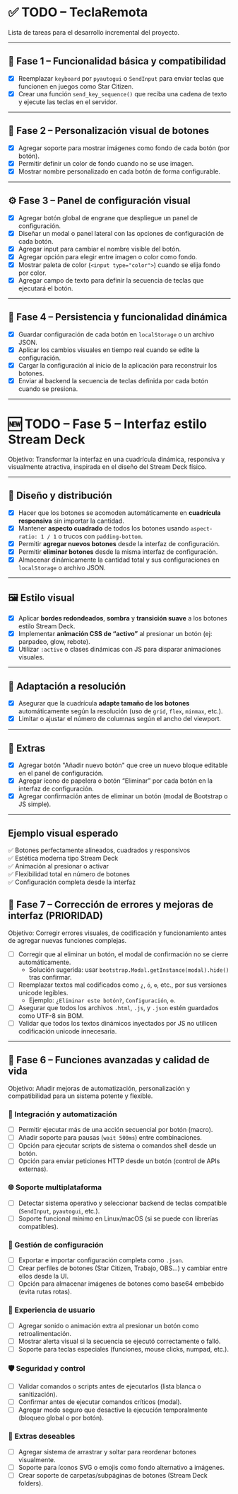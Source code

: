 # ✅ TODO – TeclaRemota

Lista de tareas para el desarrollo incremental del proyecto.

---

## 🧱 Fase 1 – Funcionalidad básica y compatibilidad

- [x] Reemplazar `keyboard` por `pyautogui` o `SendInput` para enviar teclas que funcionen en juegos como Star Citizen.
- [x] Crear una función `send_key_sequence()` que reciba una cadena de texto y ejecute las teclas en el servidor.

---

## 🎨 Fase 2 – Personalización visual de botones

- [x] Agregar soporte para mostrar imágenes como fondo de cada botón (por botón).
- [x] Permitir definir un color de fondo cuando no se use imagen.
- [x] Mostrar nombre personalizado en cada botón de forma configurable.

---

## ⚙️ Fase 3 – Panel de configuración visual

- [x] Agregar botón global de engrane que despliegue un panel de configuración.
- [x] Diseñar un modal o panel lateral con las opciones de configuración de cada botón.
- [x] Agregar input para cambiar el nombre visible del botón.
- [x] Agregar opción para elegir entre imagen o color como fondo.
- [x] Mostrar paleta de color (`<input type="color">`) cuando se elija fondo por color.
- [x] Agregar campo de texto para definir la secuencia de teclas que ejecutará el botón.

---

## 💾 Fase 4 – Persistencia y funcionalidad dinámica

- [x] Guardar configuración de cada botón en `localStorage` o un archivo JSON.
- [x] Aplicar los cambios visuales en tiempo real cuando se edite la configuración.
- [x] Cargar la configuración al inicio de la aplicación para reconstruir los botones.
- [x] Enviar al backend la secuencia de teclas definida por cada botón cuando se presiona.

---

# 🆕 TODO – Fase 5 – Interfaz estilo Stream Deck

Objetivo: Transformar la interfaz en una cuadrícula dinámica, responsiva y visualmente atractiva, inspirada en el diseño del Stream Deck físico.

---

## 🧱 Diseño y distribución

- [x] Hacer que los botones se acomoden automáticamente en **cuadrícula responsiva** sin importar la cantidad.
- [x] Mantener **aspecto cuadrado** de todos los botones usando `aspect-ratio: 1 / 1` o trucos con `padding-bottom`.
- [x] Permitir **agregar nuevos botones** desde la interfaz de configuración.
- [x] Permitir **eliminar botones** desde la misma interfaz de configuración.
- [x] Almacenar dinámicamente la cantidad total y sus configuraciones en `localStorage` o archivo JSON.

---

## 🖼 Estilo visual

- [x] Aplicar **bordes redondeados**, **sombra** y **transición suave** a los botones estilo Stream Deck.
- [x] Implementar **animación CSS de “activo”** al presionar un botón (ej: parpadeo, glow, rebote).
- [x] Utilizar `:active` o clases dinámicas con JS para disparar animaciones visuales.

---

## 📱 Adaptación a resolución

- [x] Asegurar que la cuadrícula **adapte tamaño de los botones** automáticamente según la resolución (uso de `grid`, `flex`, `minmax`, etc.).
- [x] Limitar o ajustar el número de columnas según el ancho del viewport.

---

## 🧰 Extras

- [x] Agregar botón "Añadir nuevo botón" que cree un nuevo bloque editable en el panel de configuración.
- [x] Agregar ícono de papelera o botón “Eliminar” por cada botón en la interfaz de configuración.
- [x] Agregar confirmación antes de eliminar un botón (modal de Bootstrap o JS simple).

---

## Ejemplo visual esperado

✅ Botones perfectamente alineados, cuadrados y responsivos  
✅ Estética moderna tipo Stream Deck  
✅ Animación al presionar o activar  
✅ Flexibilidad total en número de botones  
✅ Configuración completa desde la interfaz

## 🐞 Fase 7 – Corrección de errores y mejoras de interfaz (PRIORIDAD)

Objetivo: Corregir errores visuales, de codificación y funcionamiento antes de agregar nuevas funciones complejas.

- [ ] Corregir que al eliminar un botón, el modal de confirmación no se cierre automáticamente.
  - Solución sugerida: usar `bootstrap.Modal.getInstance(modal).hide()` tras confirmar.
- [ ] Reemplazar textos mal codificados como `¿`, `ó`, `⚙`, etc., por sus versiones unicode legibles.
  - Ejemplo: `¿Eliminar este botón?`, `Configuración`, `⚙`.
- [ ] Asegurar que todos los archivos `.html`, `.js`, y `.json` estén guardados como UTF-8 sin BOM.
- [ ] Validar que todos los textos dinámicos inyectados por JS no utilicen codificación unicode innecesaria.

---

## 🚀 Fase 6 – Funciones avanzadas y calidad de vida

Objetivo: Añadir mejoras de automatización, personalización y compatibilidad para un sistema potente y flexible.

### 🔁 Integración y automatización

- [ ] Permitir ejecutar más de una acción secuencial por botón (macro).
- [ ] Añadir soporte para pausas (`wait 500ms`) entre combinaciones.
- [ ] Opción para ejecutar scripts de sistema o comandos shell desde un botón.
- [ ] Opción para enviar peticiones HTTP desde un botón (control de APIs externas).

### 🌐 Soporte multiplataforma

- [ ] Detectar sistema operativo y seleccionar backend de teclas compatible (`SendInput`, `pyautogui`, etc.).
- [ ] Soporte funcional mínimo en Linux/macOS (si se puede con librerías compatibles).

### 📁 Gestión de configuración

- [ ] Exportar e importar configuración completa como `.json`.
- [ ] Crear perfiles de botones (Star Citizen, Trabajo, OBS...) y cambiar entre ellos desde la UI.
- [ ] Opción para almacenar imágenes de botones como base64 embebido (evita rutas rotas).

### 🧪 Experiencia de usuario

- [ ] Agregar sonido o animación extra al presionar un botón como retroalimentación.
- [ ] Mostrar alerta visual si la secuencia se ejecutó correctamente o falló.
- [ ] Soporte para teclas especiales (funciones, mouse clicks, numpad, etc.).

### 🛡️ Seguridad y control

- [ ] Validar comandos o scripts antes de ejecutarlos (lista blanca o sanitización).
- [ ] Confirmar antes de ejecutar comandos críticos (modal).
- [ ] Agregar modo seguro que desactive la ejecución temporalmente (bloqueo global o por botón).

### 🧰 Extras deseables

- [ ] Agregar sistema de arrastrar y soltar para reordenar botones visualmente.
- [ ] Soporte para íconos SVG o emojis como fondo alternativo a imágenes.
- [ ] Crear soporte de carpetas/subpáginas de botones (Stream Deck folders).